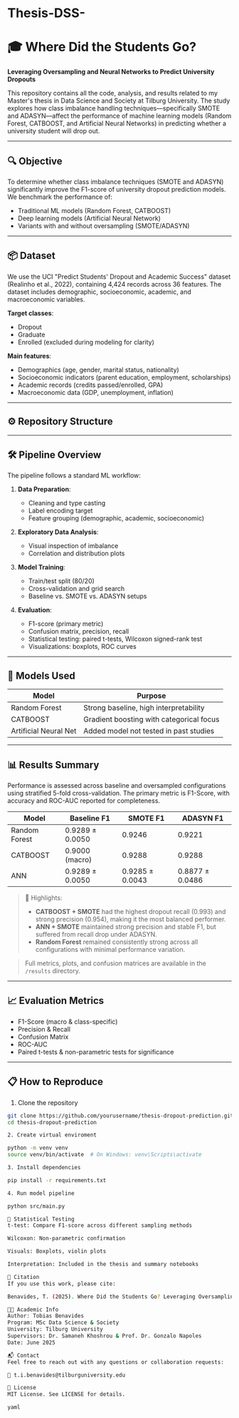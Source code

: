 # Thesis-DSS-

# 🎓 Where Did the Students Go?
**Leveraging Oversampling and Neural Networks to Predict University Dropouts**

This repository contains all the code, analysis, and results related to my Master's thesis in Data Science and Society at Tilburg University. The study explores how class imbalance handling techniques—specifically SMOTE and ADASYN—affect the performance of machine learning models (Random Forest, CATBOOST, and Artificial Neural Networks) in predicting whether a university student will drop out.

---

## 🔍 Objective

To determine whether class imbalance techniques (SMOTE and ADASYN) significantly improve the F1-score of university dropout prediction models. We benchmark the performance of:

- Traditional ML models (Random Forest, CATBOOST)
- Deep learning models (Artificial Neural Network)
- Variants with and without oversampling (SMOTE/ADASYN)

---

## 📦 Dataset

We use the UCI "Predict Students' Dropout and Academic Success" dataset (Realinho et al., 2022), containing 4,424 records across 36 features. The dataset includes demographic, socioeconomic, academic, and macroeconomic variables.

**Target classes**:
- Dropout
- Graduate
- Enrolled (excluded during modeling for clarity)

**Main features**:
- Demographics (age, gender, marital status, nationality)
- Socioeconomic indicators (parent education, employment, scholarships)
- Academic records (credits passed/enrolled, GPA)
- Macroeconomic data (GDP, unemployment, inflation)

---

## ⚙️ Repository Structure


---

## 🛠️ Pipeline Overview

The pipeline follows a standard ML workflow:

1. **Data Preparation**:
   - Cleaning and type casting
   - Label encoding target
   - Feature grouping (demographic, academic, socioeconomic)

2. **Exploratory Data Analysis**:
   - Visual inspection of imbalance
   - Correlation and distribution plots

3. **Model Training**:
   - Train/test split (80/20)
   - Cross-validation and grid search
   - Baseline vs. SMOTE vs. ADASYN setups

4. **Evaluation**:
   - F1-score (primary metric)
   - Confusion matrix, precision, recall
   - Statistical testing: paired t-tests, Wilcoxon signed-rank test
   - Visualizations: boxplots, ROC curves

---

## 🧠 Models Used

| Model                  | Purpose                                   |
|------------------------|-------------------------------------------|
| Random Forest          | Strong baseline, high interpretability    |
| CATBOOST               | Gradient boosting with categorical focus  |
| Artificial Neural Net  | Added model not tested in past studies    |

---

## 📊 Results Summary

Performance is assessed across baseline and oversampled configurations using stratified 5-fold cross-validation. The primary metric is F1-Score, with accuracy and ROC-AUC reported for completeness.

| Model        | Baseline F1       | SMOTE F1          | ADASYN F1         |
|--------------|-------------------|-------------------|-------------------|
| Random Forest| 0.9289 ± 0.0050   | 0.9246            | 0.9221            |
| CATBOOST     | 0.9000 (macro)    | 0.9288            | 0.9288            |
| ANN          | 0.9289 ± 0.0050   | 0.9285 ± 0.0043   | 0.8877 ± 0.0486   |

> 📌 Highlights:
> - **CATBOOST + SMOTE** had the highest dropout recall (0.993) and strong precision (0.954), making it the most balanced performer.
> - **ANN + SMOTE** maintained strong precision and stable F1, but suffered from recall drop under ADASYN.
> - **Random Forest** remained consistently strong across all configurations with minimal performance variation.

> Full metrics, plots, and confusion matrices are available in the `/results` directory.


---

## 📈 Evaluation Metrics

- F1-Score (macro & class-specific)
- Precision & Recall
- Confusion Matrix
- ROC-AUC
- Paired t-tests & non-parametric tests for significance

---

## 📋 How to Reproduce

1. Clone the repository
```bash
git clone https://github.com/yourusername/thesis-dropout-prediction.git
cd thesis-dropout-prediction

2. Create virtual enviroment

python -m venv venv
source venv/bin/activate  # On Windows: venv\Scripts\activate

3. Install dependencies

pip install -r requirements.txt

4. Run model pipeline

python src/main.py

🧪 Statistical Testing
t-test: Compare F1-score across different sampling methods

Wilcoxon: Non-parametric confirmation

Visuals: Boxplots, violin plots

Interpretation: Included in the thesis and summary notebooks

🧾 Citation
If you use this work, please cite:

Benavides, T. (2025). Where Did the Students Go? Leveraging Oversampling and Neural Networks to Predict University Dropouts. Master’s Thesis, Tilburg University.

🧑‍🏫 Academic Info
Author: Tobias Benavides
Program: MSc Data Science & Society
University: Tilburg University
Supervisors: Dr. Samaneh Khoshrou & Prof. Dr. Gonzalo Napoles
Date: June 2025

📬 Contact
Feel free to reach out with any questions or collaboration requests:

📧 t.i.benavides@tilburguniversity.edu

📄 License
MIT License. See LICENSE for details.

yaml


